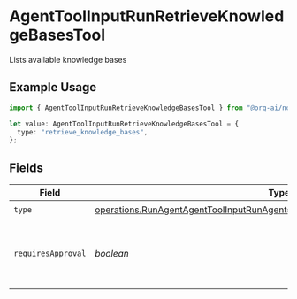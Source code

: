 # AgentToolInputRunRetrieveKnowledgeBasesTool

Lists available knowledge bases

## Example Usage

```typescript
import { AgentToolInputRunRetrieveKnowledgeBasesTool } from "@orq-ai/node/models/operations";

let value: AgentToolInputRunRetrieveKnowledgeBasesTool = {
  type: "retrieve_knowledge_bases",
};
```

## Fields

| Field                                                                                                                                                                            | Type                                                                                                                                                                             | Required                                                                                                                                                                         | Description                                                                                                                                                                      |
| -------------------------------------------------------------------------------------------------------------------------------------------------------------------------------- | -------------------------------------------------------------------------------------------------------------------------------------------------------------------------------- | -------------------------------------------------------------------------------------------------------------------------------------------------------------------------------- | -------------------------------------------------------------------------------------------------------------------------------------------------------------------------------- |
| `type`                                                                                                                                                                           | [operations.RunAgentAgentToolInputRunAgentsRequestRequestBodySettingsTools9Type](../../models/operations/runagentagenttoolinputrunagentsrequestrequestbodysettingstools9type.md) | :heavy_check_mark:                                                                                                                                                               | N/A                                                                                                                                                                              |
| `requiresApproval`                                                                                                                                                               | *boolean*                                                                                                                                                                        | :heavy_minus_sign:                                                                                                                                                               | Whether this tool requires approval before execution                                                                                                                             |